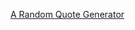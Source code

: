 <a href="https://github.com/samma1997/Elon_Musk_Random_Quote_Machine/tree/main/randomQuoteMachine" rel="nofollow">A Random Quote Generator</a>
